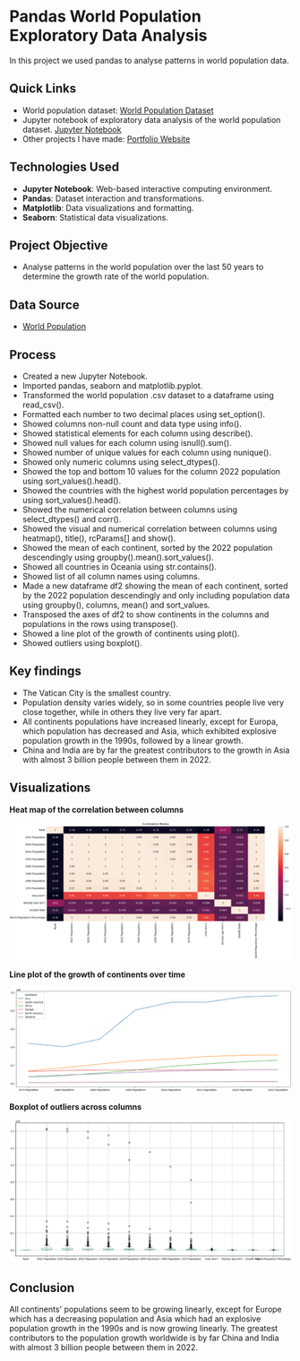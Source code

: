 # Pandas World Population Exploratory Data Analysis
In this project we used pandas to analyse patterns in world population data.

## Quick Links
- World population dataset: [World Population Dataset](world_population.csv)
- Jupyter notebook of exploratory data analysis of the world population dataset. [Jupyter Notebook](world_population_data_exploration_project.ipynb)
- Other projects I have made: [Portfolio Website](https://lucashoffschmidt.github.io/)

## Technologies Used
- **Jupyter Notebook**: Web-based interactive computing environment. 
- **Pandas**: Dataset interaction and transformations. 
- **Matplotlib**: Data visualizations and formatting. 
- **Seaborn**: Statistical data visualizations. 

## Project Objective
- Analyse patterns in the world population over the last 50 years to determine the growth rate of the world population. 

## Data Source
- [World Population](world_population.csv)

## Process
- Created a new Jupyter Notebook. 
- Imported pandas, seaborn and matplotlib.pyplot.
- Transformed the world population .csv dataset to a dataframe using read_csv().
- Formatted each number to two decimal places using set_option().
- Showed columns non-null count and data type using info().
- Showed statistical elements for each column using describe().
- Showed null values for each column using isnull().sum().
- Showed number of unique values for each column using nunique().
- Showed only numeric columns using select_dtypes().
- Showed the top and bottom 10 values for the column 2022 population using sort_values().head().
- Showed the countries with the highest world population percentages by using sort_values().head().
- Showed the numerical correlation between columns using select_dtypes() and corr().
- Showed the visual and numerical correlation between columns using heatmap(), title(), rcParams[] and show().
- Showed the mean of each continent, sorted by the 2022 population descendingly using groupby().mean().sort_values().
- Showed all countries in Oceania using str.contains().
- Showed list of all column names using columns.
- Made a new dataframe df2 showing the mean of each continent, sorted by the 2022 population descendingly and only including population data using groupby(), columns, mean() and sort_values.
- Transposed the axes of df2 to show continents in the columns and populations in the rows using transpose().
- Showed a line plot of the growth of continents using plot().
- Showed outliers using boxplot().

## Key findings
- The Vatican City is the smallest country.
- Population density varies widely, so in some countries people live very close together, while in others they live very far apart.
- All continents populations have increased linearly, except for Europa, which population has decreased and Asia, which exhibited explosive population growth in the 1990s, followed by a linear growth.
- China and India are by far the greatest contributors to the growth in Asia with almost 3 billion people between them in 2022. 

## Visualizations
**Heat map of the correlation between columns**

![Heatmap of the correlation between columns](heatmap_correlation_matrix_between_columns.png)

**Line plot of the growth of continents over time**

![Line plot of the growth of continents](line_plot_growth_of_continents.png)

**Boxplot of outliers across columns**

![Boxplot of outliers](box_plot_outliers.png)

## Conclusion
All continents' populations seem to be growing linearly, except for Europe which has a decreasing population and Asia which had an explosive population growth in the 1990s and is now growing linearly.
The greatest contributors to the population growth worldwide is by far China and India with almost 3 billion people between them in 2022. 

